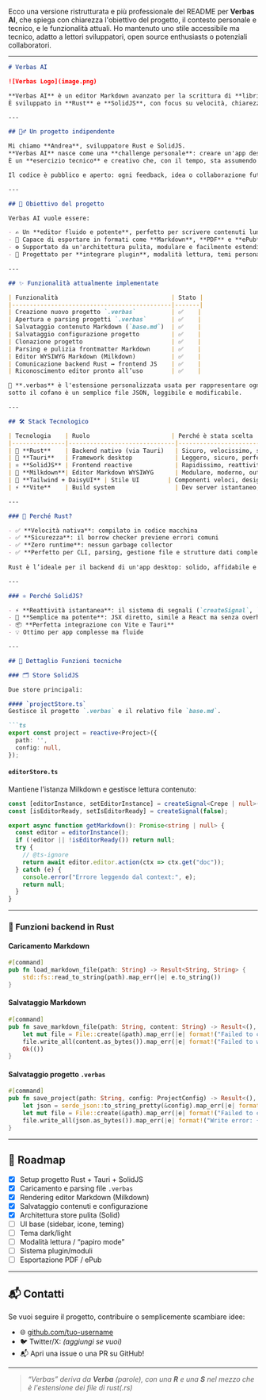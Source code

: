 Ecco una versione ristrutturata e più professionale del README per **Verbas AI**, che spiega con chiarezza l'obiettivo del progetto, il contesto personale e tecnico, e le funzionalità attuali. Ho mantenuto uno stile accessibile ma tecnico, adatto a lettori sviluppatori, open source enthusiasts o potenziali collaboratori.

---

````markdown
# Verbas AI

![Verbas Logo](image.png)

**Verbas AI** è un editor Markdown avanzato per la scrittura di **libri, guide, articoli o appunti**, progettato per offrire un'esperienza **moderna**, **reattiva** e **performante**.  
È sviluppato in **Rust** e **SolidJS**, con focus su velocità, chiarezza strutturale e architettura scalabile.

---

## 🙋‍♂️ Un progetto indipendente

Mi chiamo **Andrea**, sviluppatore Rust e SolidJS.  
**Verbas AI** nasce come una **challenge personale**: creare un'app desktop elegante, utile e ben progettata, interamente da solo, nel tempo libero.  
È un **esercizio tecnico** e creativo che, con il tempo, sta assumendo la forma di un vero editor da scrittura professionale.

Il codice è pubblico e aperto: ogni feedback, idea o collaborazione futura è benvenuta.

---

## 🧠 Obiettivo del progetto

Verbas AI vuole essere:

- ✍️ Un **editor fluido e potente**, perfetto per scrivere contenuti lunghi e strutturati
- 📄 Capace di esportare in formati come **Markdown**, **PDF** e **ePub**
- ⚙️ Supportato da un'architettura pulita, modulare e facilmente estendibile
- 🧩 Progettato per **integrare plugin**, modalità lettura, temi personalizzati, AI

---

## ✨ Funzionalità attualmente implementate

| Funzionalità                                | Stato |
|---------------------------------------------|-------|
| Creazione nuovo progetto `.verbas`          | ✅    |
| Apertura e parsing progetti `.verbas`       | ✅    |
| Salvataggio contenuto Markdown (`base.md`)  | ✅    |
| Salvataggio configurazione progetto         | ✅    |
| Clonazione progetto                         | ✅    |
| Parsing e pulizia frontmatter Markdown      | ✅    |
| Editor WYSIWYG Markdown (Milkdown)          | ✅    |
| Comunicazione backend Rust ↔ frontend JS    | ✅    |
| Riconoscimento editor pronto all’uso        | ✅    |

📁 **.verbas** è l'estensione personalizzata usata per rappresentare ogni progetto:  
sotto il cofano è un semplice file JSON, leggibile e modificabile.

---

## 🛠️ Stack Tecnologico

| Tecnologia    | Ruolo                       | Perché è stata scelta                          |
|---------------|------------------------------|------------------------------------------------|
| 🦀 **Rust**    | Backend nativo (via Tauri)   | Sicuro, velocissimo, senza garbage collector   |
| 🧱 **Tauri**   | Framework desktop            | Leggero, sicuro, perfetto per app Rust+JS      |
| ⚛️ **SolidJS** | Frontend reactive            | Rapidissimo, reattività fine-grained, snello   |
| 🧪 **Milkdown**| Editor Markdown WYSIWYG      | Modulare, moderno, output Markdown diretto     |
| 🎨 **Tailwind + DaisyUI** | Stile UI        | Componenti veloci, design pulito e flessibile  |
| ⚡ **Vite**    | Build system                 | Dev server istantaneo, ottimo con SolidJS      |

---

### 🔧 Perché Rust?

- ✅ **Velocità nativa**: compilato in codice macchina
- ✅ **Sicurezza**: il borrow checker previene errori comuni
- ✅ **Zero runtime**: nessun garbage collector
- ✅ **Perfetto per CLI, parsing, gestione file e strutture dati complesse**
  
Rust è l’ideale per il backend di un'app desktop: solido, affidabile e potente.

---

### ⚛️ Perché SolidJS?

- ⚡ **Reattività istantanea**: il sistema di segnali (`createSignal`, `createStore`) è ultra-performante
- 🧠 **Semplice ma potente**: JSX diretto, simile a React ma senza overhead
- 📦 **Perfetta integrazione con Vite e Tauri**
- 💡 Ottimo per app complesse ma fluide

---

## 🧠 Dettaglio Funzioni tecniche

### 🗂️ Store SolidJS

Due store principali:

#### `projectStore.ts`
Gestisce il progetto `.verbas` e il relativo file `base.md`.

```ts
export const project = reactive<Project>({
  path: '',
  config: null,
});
````

#### `editorStore.ts`

Mantiene l'istanza Milkdown e gestisce lettura contenuto:

```ts
const [editorInstance, setEditorInstance] = createSignal<Crepe | null>(null);
const [isEditorReady, setIsEditorReady] = createSignal(false);

export async function getMarkdown(): Promise<string | null> {
  const editor = editorInstance();
  if (!editor || !isEditorReady()) return null;
  try {
    // @ts-ignore
    return await editor.editor.action(ctx => ctx.get("doc"));
  } catch (e) {
    console.error("Errore leggendo dal context:", e);
    return null;
  }
}
```

---

### 🦀 Funzioni backend in Rust

#### Caricamento Markdown

```rust
#[command]
pub fn load_markdown_file(path: String) -> Result<String, String> {
    std::fs::read_to_string(path).map_err(|e| e.to_string())
}
```

#### Salvataggio Markdown

```rust
#[command]
pub fn save_markdown_file(path: String, content: String) -> Result<(), String> {
    let mut file = File::create(&path).map_err(|e| format!("Failed to create file: {}", e))?;
    file.write_all(content.as_bytes()).map_err(|e| format!("Failed to write file: {}", e))?;
    Ok(())
}
```

#### Salvataggio progetto `.verbas`

```rust
#[command]
pub fn save_project(path: String, config: ProjectConfig) -> Result<(), String> {
    let json = serde_json::to_string_pretty(&config).map_err(|e| format!("Serialization error: {}", e))?;
    let mut file = File::create(&path).map_err(|e| format!("Failed to create file: {}", e))?;
    file.write_all(json.as_bytes()).map_err(|e| format!("Write error: {}", e))
}
```

---

## 📅 Roadmap

* [x] Setup progetto Rust + Tauri + SolidJS
* [x] Caricamento e parsing file `.verbas`
* [x] Rendering editor Markdown (Milkdown)
* [x] Salvataggio contenuti e configurazione
* [x] Architettura store pulita (Solid)
* [ ] UI base (sidebar, icone, teming)
* [ ] Tema dark/light
* [ ] Modalità lettura / “papiro mode”
* [ ] Sistema plugin/moduli
* [ ] Esportazione PDF / ePub

---

## 📬 Contatti

Se vuoi seguire il progetto, contribuire o semplicemente scambiare idee:

* 🌐 [github.com/tuo-username](https://github.com/tuo-username)
* 🐦 Twitter/X: *(aggiungi se vuoi)*
* 📬 Apri una issue o una PR su GitHub!

---

> *“Verbas” deriva da **Verba** (parole), con una **R** e una **S** nel mezzo che è l'estensione dei file di rust(.rs)*
```